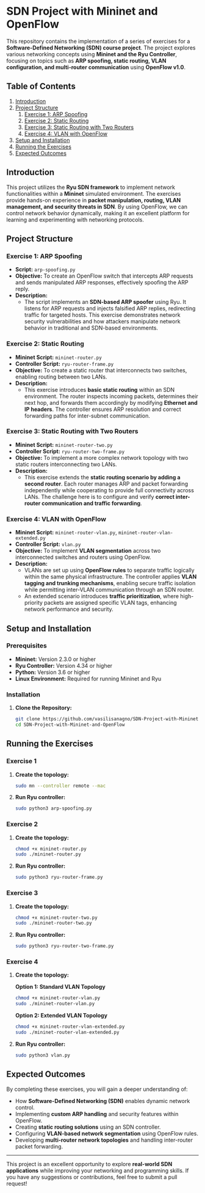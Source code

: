 # SDN Project with Mininet and OpenFlow

This repository contains the implementation of a series of exercises for a **Software-Defined Networking (SDN) course project**. The project explores various networking concepts using **Mininet and the Ryu Controller**, focusing on topics such as **ARP spoofing, static routing, VLAN configuration, and multi-router communication** using **OpenFlow v1.0**.

## Table of Contents

1. [Introduction](#introduction)
2. [Project Structure](#project-structure)
   1. [Exercise 1: ARP Spoofing](#exercise-1-arp-spoofing)
   2. [Exercise 2: Static Routing](#exercise-2-static-routing)
   3. [Exercise 3: Static Routing with Two Routers](#exercise-3-static-routing-with-two-routers)
   4. [Exercise 4: VLAN with OpenFlow](#exercise-4-vlan-with-openflow)
3. [Setup and Installation](#setup-and-installation)
4. [Running the Exercises](#running-the-exercises)
5. [Expected Outcomes](#expected-outcomes)

## Introduction

This project utilizes the **Ryu SDN framework** to implement network functionalities within a **Mininet** simulated environment. The exercises provide hands-on experience in **packet manipulation, routing, VLAN management, and security threats in SDN**. By using OpenFlow, we can control network behavior dynamically, making it an excellent platform for learning and experimenting with networking protocols.

## Project Structure

### Exercise 1: ARP Spoofing

- **Script:** `arp-spoofing.py`
- **Objective:** To create an OpenFlow switch that intercepts ARP requests and sends manipulated ARP responses, effectively spoofing the ARP reply.
- **Description:**
  - The script implements an **SDN-based ARP spoofer** using Ryu. It listens for ARP requests and injects falsified ARP replies, redirecting traffic for targeted hosts. This exercise demonstrates network security vulnerabilities and how attackers manipulate network behavior in traditional and SDN-based environments.

### Exercise 2: Static Routing

- **Mininet Script:** `mininet-router.py`
- **Controller Script:** `ryu-router-frame.py`
- **Objective:** To create a static router that interconnects two switches, enabling routing between two LANs.
- **Description:**
  - This exercise introduces **basic static routing** within an SDN environment. The router inspects incoming packets, determines their next hop, and forwards them accordingly by modifying **Ethernet and IP headers**. The controller ensures ARP resolution and correct forwarding paths for inter-subnet communication.

### Exercise 3: Static Routing with Two Routers

- **Mininet Script:** `mininet-router-two.py`
- **Controller Script:** `ryu-router-two-frame.py`
- **Objective:** To implement a more complex network topology with two static routers interconnecting two LANs.
- **Description:**
  - This exercise extends the **static routing scenario by adding a second router**. Each router manages ARP and packet forwarding independently while cooperating to provide full connectivity across LANs. The challenge here is to configure and verify **correct inter-router communication and traffic forwarding**.

### Exercise 4: VLAN with OpenFlow

- **Mininet Script:** `mininet-router-vlan.py`, `mininet-router-vlan-extended.py`
- **Controller Script:** `vlan.py`
- **Objective:** To implement **VLAN segmentation** across two interconnected switches and routers using OpenFlow.
- **Description:**
  - VLANs are set up using **OpenFlow rules** to separate traffic logically within the same physical infrastructure. The controller applies **VLAN tagging and trunking mechanisms**, enabling secure traffic isolation while permitting inter-VLAN communication through an SDN router.
  - An extended scenario introduces **traffic prioritization**, where high-priority packets are assigned specific VLAN tags, enhancing network performance and security.

## Setup and Installation

### Prerequisites

- **Mininet:** Version 2.3.0 or higher
- **Ryu Controller:** Version 4.34 or higher
- **Python:** Version 3.6 or higher
- **Linux Environment:** Required for running Mininet and Ryu

### Installation

1. **Clone the Repository:**
   ```bash
   git clone https://github.com/vasilisanagno/SDN-Project-with-Mininet-and-OpenFlow.git
   cd SDN-Project-with-Mininet-and-OpenFlow
   ```

## Running the Exercises

### Exercise 1

1. **Create the topology:**
   ```bash
   sudo mn --controller remote --mac
   ```
2. **Run Ryu controller:**
   ```bash
   sudo python3 arp-spoofing.py
   ```

### Exercise 2

1. **Create the topology:**
   ```bash
   chmod +x mininet-router.py
   sudo ./mininet-router.py
   ```
2. **Run Ryu controller:**
   ```bash
   sudo python3 ryu-router-frame.py
   ```

### Exercise 3

1. **Create the topology:**
   ```bash
   chmod +x mininet-router-two.py
   sudo ./mininet-router-two.py
   ```
2. **Run Ryu controller:**
   ```bash
   sudo python3 ryu-router-two-frame.py
   ```

### Exercise 4

1. **Create the topology:**
   
   **Option 1: Standard VLAN Topology**
   ```bash
   chmod +x mininet-router-vlan.py
   sudo ./mininet-router-vlan.py
   ```
   
   **Option 2: Extended VLAN Topology**
   ```bash
   chmod +x mininet-router-vlan-extended.py
   sudo ./mininet-router-vlan-extended.py
   ```

2. **Run Ryu controller:**
   ```bash
   sudo python3 vlan.py
   ```

## Expected Outcomes

By completing these exercises, you will gain a deeper understanding of:

- How **Software-Defined Networking (SDN)** enables dynamic network control.
- Implementing **custom ARP handling** and security features within OpenFlow.
- Creating **static routing solutions** using an SDN controller.
- Configuring **VLAN-based network segmentation** using OpenFlow rules.
- Developing **multi-router network topologies** and handling inter-router packet forwarding.

---

This project is an excellent opportunity to explore **real-world SDN applications** while improving your networking and programming skills. If you have any suggestions or contributions, feel free to submit a pull request!

